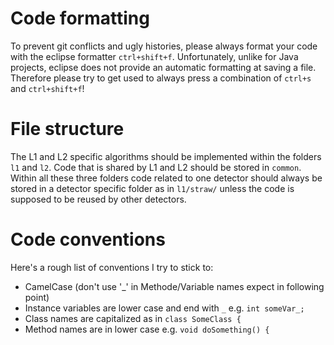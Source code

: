 # Code formatting
To prevent git conflicts and ugly histories, please always format your code with the eclipse formatter ```ctrl+shift+f```. Unfortunately, unlike for Java projects, eclipse does not provide an automatic formatting at saving a file. Therefore please try to get used to always press a combination of ```ctrl+s``` and ```ctrl+shift+f```!

# File structure
The L1 and L2 specific algorithms should be implemented within the folders ```l1``` and ```l2```. Code that is shared by L1 and L2 should be stored in ```common```. Within all these three folders code related to one detector should always be stored in a detector specific folder as in ```l1/straw/``` unless the code is supposed to be reused by other detectors.

# Code conventions
Here's a rough list of conventions I try to stick to:
 - CamelCase (don't use '_' in Methode/Variable names expect in following point)
 - Instance variables are lower case and end with ```_``` e.g. ```int someVar_;```
 - Class names are capitalized as in ```class SomeClass {```
 - Method names are in lower case e.g. ```void doSomething() {```
